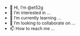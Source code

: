 - 👋 Hi, I’m @et52g
- 👀 I’m interested in ...
- 🌱 I’m currently learning ...
- 💞️ I’m looking to collaborate on ...
- 📫 How to reach me ...

<!---
et52g/et52g is a ✨ special ✨ repository because its `README.md` (this file) appears on your GitHub profile.
You can click the Preview link to take a look at your changes.
--->
